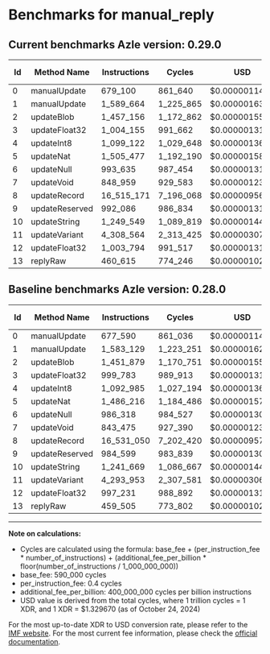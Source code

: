 # Benchmarks for manual_reply

## Current benchmarks Azle version: 0.29.0

| Id  | Method Name    | Instructions | Cycles    | USD           | USD/Million Calls | Change                             |
| --- | -------------- | ------------ | --------- | ------------- | ----------------- | ---------------------------------- |
| 0   | manualUpdate   | 679_100      | 861_640   | $0.0000011457 | $1.14             | <font color="red">+1_510</font>    |
| 1   | manualUpdate   | 1_589_664    | 1_225_865 | $0.0000016300 | $1.62             | <font color="red">+6_535</font>    |
| 2   | updateBlob     | 1_457_156    | 1_172_862 | $0.0000015595 | $1.55             | <font color="red">+5_277</font>    |
| 3   | updateFloat32  | 1_004_155    | 991_662   | $0.0000013186 | $1.31             | <font color="red">+4_372</font>    |
| 4   | updateInt8     | 1_099_122    | 1_029_648 | $0.0000013691 | $1.36             | <font color="red">+6_137</font>    |
| 5   | updateNat      | 1_505_477    | 1_192_190 | $0.0000015852 | $1.58             | <font color="red">+19_261</font>   |
| 6   | updateNull     | 993_635      | 987_454   | $0.0000013130 | $1.31             | <font color="red">+7_317</font>    |
| 7   | updateVoid     | 848_959      | 929_583   | $0.0000012360 | $1.23             | <font color="red">+5_484</font>    |
| 8   | updateRecord   | 16_515_171   | 7_196_068 | $0.0000095684 | $9.56             | <font color="green">-15_879</font> |
| 9   | updateReserved | 992_086      | 986_834   | $0.0000013122 | $1.31             | <font color="red">+7_487</font>    |
| 10  | updateString   | 1_249_549    | 1_089_819 | $0.0000014491 | $1.44             | <font color="red">+7_880</font>    |
| 11  | updateVariant  | 4_308_564    | 2_313_425 | $0.0000030761 | $3.07             | <font color="red">+14_611</font>   |
| 12  | updateFloat32  | 1_003_794    | 991_517   | $0.0000013184 | $1.31             | <font color="red">+6_563</font>    |
| 13  | replyRaw       | 460_615      | 774_246   | $0.0000010295 | $1.02             | <font color="red">+1_110</font>    |

## Baseline benchmarks Azle version: 0.28.0

| Id  | Method Name    | Instructions | Cycles    | USD           | USD/Million Calls |
| --- | -------------- | ------------ | --------- | ------------- | ----------------- |
| 0   | manualUpdate   | 677_590      | 861_036   | $0.0000011449 | $1.14             |
| 1   | manualUpdate   | 1_583_129    | 1_223_251 | $0.0000016265 | $1.62             |
| 2   | updateBlob     | 1_451_879    | 1_170_751 | $0.0000015567 | $1.55             |
| 3   | updateFloat32  | 999_783      | 989_913   | $0.0000013163 | $1.31             |
| 4   | updateInt8     | 1_092_985    | 1_027_194 | $0.0000013658 | $1.36             |
| 5   | updateNat      | 1_486_216    | 1_184_486 | $0.0000015750 | $1.57             |
| 6   | updateNull     | 986_318      | 984_527   | $0.0000013091 | $1.30             |
| 7   | updateVoid     | 843_475      | 927_390   | $0.0000012331 | $1.23             |
| 8   | updateRecord   | 16_531_050   | 7_202_420 | $0.0000095768 | $9.57             |
| 9   | updateReserved | 984_599      | 983_839   | $0.0000013082 | $1.30             |
| 10  | updateString   | 1_241_669    | 1_086_667 | $0.0000014449 | $1.44             |
| 11  | updateVariant  | 4_293_953    | 2_307_581 | $0.0000030683 | $3.06             |
| 12  | updateFloat32  | 997_231      | 988_892   | $0.0000013149 | $1.31             |
| 13  | replyRaw       | 459_505      | 773_802   | $0.0000010289 | $1.02             |

---

**Note on calculations:**

- Cycles are calculated using the formula: base_fee + (per_instruction_fee \* number_of_instructions) + (additional_fee_per_billion \* floor(number_of_instructions / 1_000_000_000))
- base_fee: 590_000 cycles
- per_instruction_fee: 0.4 cycles
- additional_fee_per_billion: 400_000_000 cycles per billion instructions
- USD value is derived from the total cycles, where 1 trillion cycles = 1 XDR, and 1 XDR = $1.329670 (as of October 24, 2024)

For the most up-to-date XDR to USD conversion rate, please refer to the [IMF website](https://www.imf.org/external/np/fin/data/rms_sdrv.aspx).
For the most current fee information, please check the [official documentation](https://internetcomputer.org/docs/current/developer-docs/gas-cost#execution).
